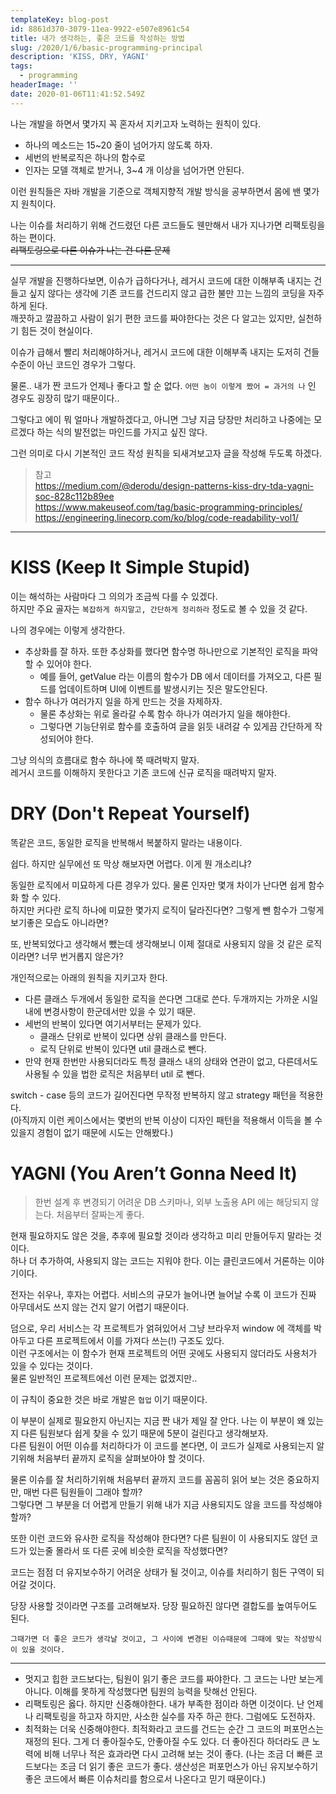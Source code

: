 ```yaml
---
templateKey: blog-post
id: 8861d370-3079-11ea-9922-e507e8961c54
title: 내가 생각하는, 좋은 코드를 작성하는 방법
slug: /2020/1/6/basic-programming-principal
description: 'KISS, DRY, YAGNI'
tags:
  - programming
headerImage: ''
date: 2020-01-06T11:41:52.549Z
---
```


나는 개발을 하면서 몇가지 꼭 혼자서 지키고자 노력하는 원칙이 있다.

- 하나의 메소드는 15~20 줄이 넘어가지 않도록 하자.
- 세번의 반복로직은 하나의 함수로
- 인자는 모델 객체로 받거나, 3~4 개 이상을 넘어가면 안된다.

이런 원칙들은 자바 개발을 기준으로 객체지향적 개발 방식을 공부하면서 몸에 밴 몇가지 원칙이다.

나는 이슈를 처리하기 위해 건드렸던 다른 코드들도 웬만해서 내가 지나가면 리팩토링을 하는 편이다.  
~~리팩토링으로 다른 이슈가 나는 건 다른 문제~~

---

실무 개발을 진행하다보면, 이슈가 급하다거나, 레거시 코드에 대한 이해부족 내지는 건들고 싶지 않다는 생각에 기존 코드를 건드리지 않고 급한 불만 끄는 느낌의 코딩을 자주 하게 된다.  
깨끗하고 깔끔하고 사람이 읽기 편한 코드를 짜야한다는 것은 다 알고는 있지만, 실천하기 힘든 것이 현실이다.

이슈가 급해서 빨리 처리해야하거나, 레거시 코드에 대한 이해부족 내지는 도저히 건들 수준이 아닌 코드인 경우가 그렇다.

물론.. 내가 짠 코드가 언제나 좋다고 할 순 없다. `어떤 놈이 이렇게 짰어 = 과거의 나` 인 경우도 굉장히 많기 때문이다..

그렇다고 에이 뭐 얼마나 개발하겠다고, 아니면 그냥 지금 당장만 처리하고 나중에는 모르겠다 하는 식의 발전없는 마인드를 가지고 싶진 않다.

그런 의미로 다시 기본적인 코드 작성 원칙을 되새겨보고자 글을 작성해 두도록 하겠다.

> 참고  
> https://medium.com/@derodu/design-patterns-kiss-dry-tda-yagni-soc-828c112b89ee  
> https://www.makeuseof.com/tag/basic-programming-principles/
> https://engineering.linecorp.com/ko/blog/code-readability-vol1/

---

# KISS (Keep It Simple Stupid)

이는 해석하는 사람마다 그 의의가 조금씩 다를 수 있겠다.  
하지만 주요 골자는 `복잡하게 하지말고, 간단하게 정리하라` 정도로 볼 수 있을 것 같다.

나의 경우에는 이렇게 생각한다.

- 추상화를 잘 하자. 또한 추상화를 했다면 함수명 하나만으로 기본적인 로직을 파악할 수 있어야 한다.
  - 예를 들어, getValue 라는 이름의 함수가 DB 에서 데이터를 가져오고, 다른 필드를 업데이트하며 UI에 이벤트를 발생시키는 짓은 말도안된다.
- 함수 하나가 여러가지 일을 하게 만드는 것을 자제하자.
  - 물론 추상화는 위로 올라갈 수록 함수 하나가 여러가지 일을 해야한다.
  - 그렇다면 기능단위로 함수를 호출하여 글을 읽듯 내려갈 수 있게끔 간단하게 작성되어야 한다.
  
그냥 의식의 흐름대로 함수 하나에 쭉 때려박지 말자.  
레거시 코드를 이해하지 못한다고 기존 코드에 신규 로직을 때려박지 말자.

# DRY (Don't Repeat Yourself)

똑같은 코드, 동일한 로직을 반복해서 복붙하지 말라는 내용이다.

쉽다. 하지만 실무에선 또 막상 해보자면 어렵다. 이게 뭔 개소리냐?

동일한 로직에서 미묘하게 다른 경우가 있다. 물론 인자만 몇개 차이가 난다면 쉽게 함수화 할 수 있다.  
하지만 커다란 로직 하나에 미묘한 몇가지 로직이 달라진다면? 그렇게 뺀 함수가 그렇게 보기좋은 모습도 아니라면?

또, 반복되었다고 생각해서 뺐는데 생각해보니 이제 절대로 사용되지 않을 것 같은 로직이라면? 너무 번거롭지 않은가?

개인적으로는 아래의 원칙을 지키고자 한다.

- 다른 클래스 두개에서 동일한 로직을 쓴다면 그대로 쓴다. 두개까지는 가까운 시일 내에 변경사항이 한군데서만 있을 수 있기 때문.
- 세번의 반복이 있다면 여기서부터는 문제가 있다.
  - 클래스 단위로 반복이 있다면 상위 클래스를 만든다.
  - 로직 단위로 반복이 있다면 util 클래스로 뺀다.
- 만약 현재 한번만 사용되더라도 특정 클래스 내의 상태와 연관이 없고, 다른데서도 사용될 수 있을 법한 로직은 처음부터 util 로 뺀다.

switch - case 등의 코드가 길어진다면 무작정 반복하지 않고 strategy 패턴을 적용한다.  
(아직까지 이런 케이스에서는 몇번의 반복 이상이 디자인 패턴을 적용해서 이득을 볼 수 있을지 경험이 없기 때문에 시도는 안해봤다.)

# YAGNI (You Aren’t Gonna Need It)

> 한번 설계 후 변경되기 어려운 DB 스키마나, 외부 노출용 API 에는 해당되지 않는다. 처음부터 잘짜는게 좋다.

현재 필요하지도 않은 것을, 추후에 필요할 것이라 생각하고 미리 만들어두지 말라는 것이다.  
하나 더 추가하여, 사용되지 않는 코드는 지워야 한다. 이는 클린코드에서 거론하는 이야기이다.

전자는 쉬우나, 후자는 어렵다. 서비스의 규모가 늘어나면 늘어날 수록 이 코드가 진짜 아무데서도 쓰지 않는 건지 알기 어렵기 때문이다.

덤으로, 우리 서비스는 각 프로젝트가 얽혀있어서 그냥 브라우저 window 에 객체를 박아두고 다른 프로젝트에서 이를 가져다 쓰는(!) 구조도 있다.  
이런 구조에서는 이 함수가 현재 프로젝트의 어떤 곳에도 사용되지 않더라도 사용처가 있을 수 있다는 것이다.  
물론 일반적인 프로젝트에선 이런 문제는 없겠지만..

이 규칙이 중요한 것은 바로 개발은 `협업` 이기 때문이다.

이 부분이 실제로 필요한지 아닌지는 지금 짠 내가 제일 잘 안다. 나는 이 부분이 왜 있는지 다른 팀원보다 쉽게 찾을 수 있기 때문에 5분이 걸린다고 생각해보자.  
다른 팀원이 어떤 이슈를 처리하다가 이 코드를 본다면, 이 코드가 실제로 사용되는지 알기위해 처음부터 끝까지 로직을 살펴보아야 할 것이다.

물론 이슈를 잘 처리하기위해 처음부터 끝까지 코드를 꼼꼼히 읽어 보는 것은 중요하지만, 매번 다른 팀원들이 그래야 할까?  
그렇다면 그 부분을 더 어렵게 만들기 위해 내가 지금 사용되지도 않을 코드를 작성해야 할까?

또한 이런 코드와 유사한 로직을 작성해야 한다면? 다른 팀원이 이 사용되지도 않던 코드가 있는줄 몰라서 또 다른 곳에 비슷한 로직을 작성했다면?

코드는 점점 더 유지보수하기 어려운 상태가 될 것이고, 이슈를 처리하기 힘든 구역이 되어갈 것이다.

당장 사용할 것이라면 구조를 고려해보자. 당장 필요하진 않다면 결합도를 높여두어도 된다.

`그때가면 더 좋은 코드가 생각날 것이고, 그 사이에 변경된 이슈때문에 그때에 맞는 작성방식이 있을 것이다.`

---

- 멋지고 힙한 코드보다는, 팀원이 읽기 좋은 코드를 짜야한다.
  그 코드는 나만 보는게 아니다. 이해를 못하게 작성했다면 팀원의 능력을 탓해선 안된다.
- 리팩토링은 옳다. 하지만 신중해야한다. 내가 부족한 점이라 하면 이것이다.
  난 언제나 리팩토링을 하고자 하지만, 사소한 실수를 자주 하곤 한다. 그럼에도 도전하자.
- 최적화는 더욱 신중해야한다. 최적화라고 코드를 건드는 순간 그 코드의 퍼포먼스는 재정의 된다.
  그게 더 좋아질수도, 안좋아질 수도 있다. 더 좋아진다 하더라도 큰 노력에 비해 너무나 적은 효과라면 다시 고려해 보는 것이 좋다.
  (나는 조금 더 빠른 코드보다는 조금 더 읽기 좋은 코드가 좋다. 생산성은 퍼포먼스가 아닌 유지보수하기 좋은 코드에서 빠른 이슈처리를 함으로서 나온다고 믿기 때문이다.)
